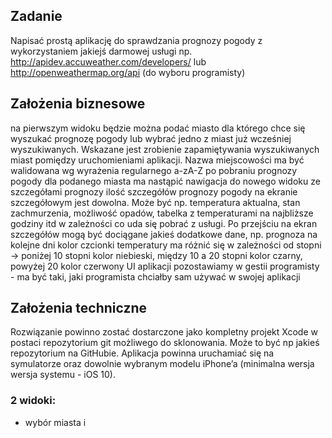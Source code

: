 ## Zadanie
Napisać prostą aplikację do sprawdzania prognozy pogody z wykorzystaniem jakiejś darmowej usługi np. http://apidev.accuweather.com/developers/ lub http://openweathermap.org/api (do wyboru programisty)

## Założenia biznesowe
na pierwszym widoku będzie można podać miasto dla którego chce się wyszukać prognozę pogody lub wybrać jedno z miast już wcześniej wyszukiwanych. Wskazane jest zrobienie zapamiętywania wyszukiwanych miast pomiędzy uruchomieniami aplikacji. Nazwa miejscowości ma być walidowana wg wyrażenia regularnego a-zA-Z
po pobraniu prognozy pogody dla podanego miasta ma nastąpić nawigacja do nowego widoku ze szczegółami prognozy
ilość szczegółów prognozy pogody na ekranie szczegółowym jest dowolna. Może być np. temperatura aktualna, stan zachmurzenia, możliwość opadów, tabelka z temperaturami na najbliższe godziny itd w zależności co uda się pobrać z usługi. Po przejściu na ekran szczegółów mogą być dociągane jakieś dodatkowe dane, np. prognoza na kolejne dni
kolor czcionki temperatury ma różnić się w zależności od stopni -> poniżej 10 stopni kolor niebieski, między 10 a 20 stopni kolor czarny, powyżej 20 kolor czerwony
UI aplikacji pozostawiamy w gestii programisty - ma być taki, jaki programista chciałby sam używać w swojej aplikacji

## Założenia techniczne
Rozwiązanie powinno zostać dostarczone jako kompletny projekt Xcode w postaci repozytorium git możliwego do sklonowania. Może to być np jakieś repozytorium na GitHubie. Aplikacja powinna uruchamiać się na symulatorze oraz dowolnie wybranym modelu iPhone’a (minimalna wersja wersja systemu - iOS 10).

### 2 widoki:
- wybór miasta i 
